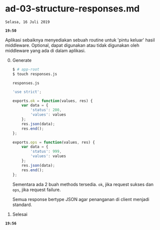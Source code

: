 # ad-03-structure-responses.md

`Selasa, 16 Juli 2019`

**`19:50`**

Aplikasi sebaiknya menyediakan sebuah routine untuk 'pintu keluar' hasil middleware. Optional, dapat digunakan atau tidak digunakan oleh middleware yang ada di dalam aplikasi.

0. Generate

    ```bash
    $ # app-root
    $ touch responses.js
    ```

    `responses.js`

    ```javascript
    'use strict';

    exports.ok = function(values, res) {
        var data = {
            'status': 200,
            'values': values
        };
        res.json(data);
        res.end();
    };

    exports.ops = function(values, res) {
        var data = {
            'status': 999,
            'values': values
        };
        res.json(data);
        res.end();
    };
    ```

    Sementara ada 2 buah methods tersedia. `ok`, jika request sukses dan `ops`, jika request failure.

    Semua response bertype JSON agar penanganan di client menjadi standard.

1. Selesai

**`19:56`**
